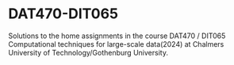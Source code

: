 # DAT470-DIT065
Solutions to the home assignments in the course DAT470 / DIT065 Computational techniques for large-scale data(2024) at Chalmers University of Technology/Gothenburg University.
